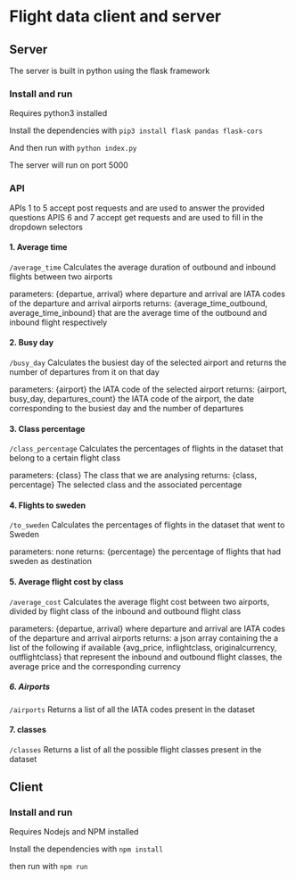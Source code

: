 # Flight data client and server

## Server
The server is built in python using the flask framework

### Install and run 

Requires python3 installed

Install the dependencies with
`pip3 install flask pandas flask-cors`

And then run with
`python index.py`

The server will run on port 5000 

### API

APIs 1 to 5 accept post requests and are used to answer the provided questions
APIS  6 and 7 accept get requests and are used to fill in the dropdown selectors

#### 1. Average time

`/average_time` 
Calculates the average duration of outbound and inbound flights between two airports

parameters: {departue, arrival} where departure and arrival are IATA codes of the departure and arrival airports
returns: {average_time_outbound, average_time_inbound} that are the average time of the outbound and inbound flight respectively

#### 2. Busy day

`/busy_day`
Calculates the busiest day of the selected airport and returns the number of departures from it on that day

parameters: {airport} the IATA code of the selected airport
returns: {airport, busy_day, departures_count} the IATA code of the airport, the date corresponding to the busiest day and the number of departures

#### 3. Class percentage
`/class_percentage`
Calculates the percentages of flights in the dataset that belong to a certain flight class

parameters: {class} The class that we are analysing
returns: {class, percentage} The selected class and the associated percentage

#### 4. Flights to sweden
`/to_sweden`
Calculates the percentages of flights in the dataset that went to Sweden

parameters: none
returns: {percentage} the percentage of flights that had sweden as destination

#### 5. Average flight cost by class 
`/average_cost`
Calculates the average flight cost between two airports, divided by flight class of the inbound and outbound flight class

parameters: {departue, arrival} where departure and arrival are IATA codes of the departure and arrival airports
returns: a json array containing the a list of the following if available {avg_price, inflightclass, originalcurrency, outflightclass} that represent the inbound and outbound flight classes, the average price and the corresponding currency

##### 6. Airports
`/airports`
Returns a list of all the IATA codes present in the dataset


#### 7. classes
`/classes`
Returns a list of all the possible flight classes present in the dataset


## Client

### Install and run 

Requires Nodejs and NPM installed

Install the dependencies with 
`npm install`

then run with
`npm run`